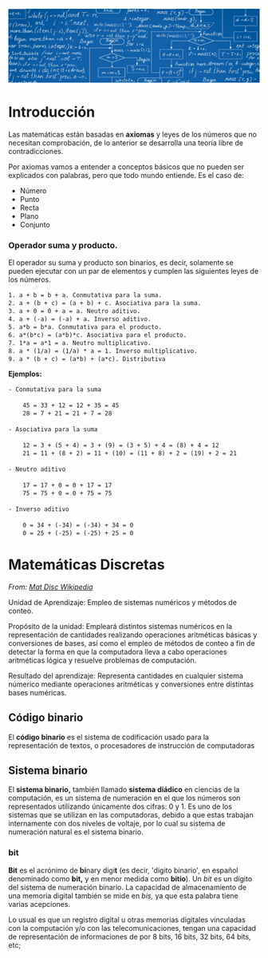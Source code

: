 ![](https://raw.githubusercontent.com/GabrielCourses/matematicas_discretas/main/image/header.png)

# Introducción

Las matemáticas están basadas en **axiomas** y leyes de los números que no necesitan comprobación, de lo anterior se desarrolla una teoría libre de contradicciones.

Por axiomas vamos a entender a conceptos básicos que no pueden ser explicados con palabras, pero que todo mundo entiende. Es el caso de:

- Número
- Punto 
- Recta
- Plano
- Conjunto

### Operador suma y producto.

El operador su suma y producto son binarios, es decir, solamente se pueden ejecutar con un par de elementos y cumplen las siguientes leyes de los números.

```
1. a + b = b + a. Conmutativa para la suma.
2. a + (b + c) = (a + b) + c. Asociativa para la suma.
3. a + 0 = 0 + a = a. Neutro aditivo.
4. a + (-a) = (-a) + a. Inverso aditivo.
5. a*b = b*a. Conmutativa para el producto.
6. a*(b*c) = (a*b)*c. Asociativa para el producto.
7. 1*a = a*1 = a. Neutro multiplicativo.
8. a * (1/a) = (1/a) * a = 1. Inverso multiplicativo.
9. a * (b + c) = (a*b) + (a*c). Distributiva
```

**Ejemplos:**

```
- Conmutativa para la suma

	45 = 33 + 12 = 12 + 35 = 45
	28 = 7 + 21 = 21 + 7 = 28

- Asociativa para la suma

	12 = 3 + (5 + 4) = 3 + (9) = (3 + 5) + 4 = (8) + 4 = 12
	21 = 11 + (8 + 2) = 11 + (10) = (11 + 8) + 2 = (19) + 2 = 21

- Neutro aditivo

	17 = 17 + 0 = 0 + 17 = 17
	75 = 75 + 0 = 0 + 75 = 75
	
- Inverso aditivo

	0 = 34 + (-34) = (-34) + 34 = 0
	0 = 25 + (-25) = (-25) + 25 = 0

```





# Matemáticas Discretas

<p><em>From: <a href="https://es.wikipedia.org/wiki/Matem%C3%A1tica_discreta">Mat Disc Wikipedia</a></em></p>


Unidad de Aprendizaje: Empleo de sistemas numéricos y métodos de conteo.

Propósito de la unidad: Empleará distintos sistemas numéricos en la representación de cantidades realizando operaciones aritméticas básicas y conversiones de bases, así como el empleo de métodos de conteo a fin de detectar la forma en que la computadora lleva a cabo operaciones aritméticas lógica y resuelve problemas de computación.

Resultado del aprendizaje: Representa cantidades en cualquier sistema númerico mediante operaciones aritméticas y conversiones entre distintas bases numéricas.

## Código binario

El **código binario** es el sistema de codificación usado para la representación de textos, o procesadores de instrucción de computadoras

## Sistema binario

El **sistema binario,** también llamado **sistema diádico** en ciencias de la computación, es un sistema de numeración en el que los números son representados utilizando únicamente dos cifras: 0 y 1. Es uno de los sistemas que se utilizan en las computadoras, debido a que estas trabajan internamente con dos niveles de voltaje, por lo cual su sistema de numeración natural es el sistema binario.

### bit

**Bit** es el acrónimo de **bi**nary digi**t** (es decir, 'digito binario', en español denominado como **bit,** y en menor medida como **bitio**). Un _bit_ es un dígito del sistema de numeración binario. La capacidad de almacenamiento de una memoria digital también se mide en _bis,_ ya que esta palabra tiene varias acepciones.

Lo usual es que un registro digital u otras memorias digitales vinculadas con la computación y/o con las telecomunicaciones, tengan una capacidad de representación de informaciones de por 8 bits, 16 bits, 32 bits, 64 bits, etc;